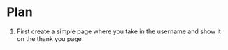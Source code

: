 # Plan

1. First create a simple page where you take in the username and show it on the thank you page
